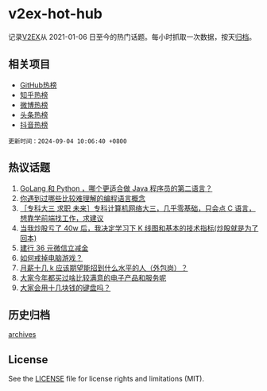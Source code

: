# v2ex-hot-hub

 记录[V2EX](https://www.v2ex.com/)从 2021-01-06 日至今的热门话题。每小时抓取一次数据，按天[归档](archives)。
 
 ## 相关项目

- [GitHub热榜](https://github.com/lonnyzhang423/github-hot-hub)
- [知乎热榜](https://github.com/lonnyzhang423/zhihu-hot-hub)
- [微博热榜](https://github.com/lonnyzhang423/weibo-hot-hub)
- [头条热榜](https://github.com/lonnyzhang423/toutiao-hot-hub)
- [抖音热榜](https://github.com/lonnyzhang423/douyin-hot-hub)


 `更新时间：2024-09-04 10:06:40 +0800`

## 热议话题

1. [GoLang 和 Python ，哪个更适合做 Java 程序员的第二语言？](https://www.v2ex.com/t/1069847)
1. [你遇到过哪些比较难理解的编程语言概念](https://www.v2ex.com/t/1069983)
1. [［专科大三 求职 未来］专科计算机网络大三，几乎零基础，只会点 C 语言，想靠学前端找工作，求建议](https://www.v2ex.com/t/1069836)
1. [当我炒股亏了 40w 后，我决定学习下 K 线图和基本的技术指标(炒股就是为了回本)](https://www.v2ex.com/t/1069998)
1. [建行 36 元微信立减金](https://www.v2ex.com/t/1069900)
1. [如何戒掉电脑游戏？](https://www.v2ex.com/t/1069941)
1. [月薪十几 k 应该期望能招到什么水平的人（外包岗）？](https://www.v2ex.com/t/1069977)
1. [大家今年都买过啥比较满意的电子产品和服务呢](https://www.v2ex.com/t/1069838)
1. [大家会用十几块钱的键盘吗？](https://www.v2ex.com/t/1069952)

## 历史归档

[archives](archives)

## License

See the [LICENSE](LICENSE) file for license rights and limitations (MIT).
